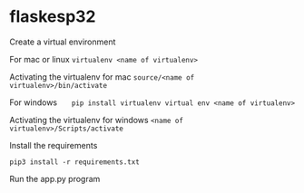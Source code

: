 # flaskesp32
Create a virtual environment 		

For mac or linux
	`virtualenv <name of virtualenv>`

Activating the virtualenv for mac
	`source/<name of virtualenv>/bin/activate`

For windows
`	pip install virtualenv
	virtual env <name of virtualenv>`
	
Activating the virtualenv for windows
	`<name of virtualenv>/Scripts/activate`

Install the requirements

`pip3 install -r requirements.txt`

Run the app.py program

	

		
	
